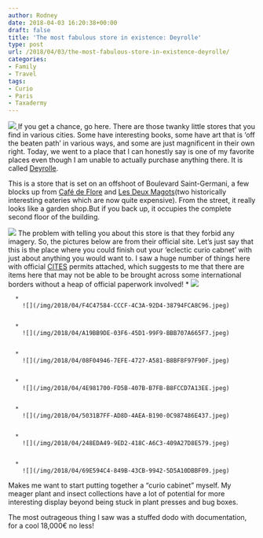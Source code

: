 ```yaml
---
author: Rodney
date: 2018-04-03 16:20:38+00:00
draft: false
title: 'The most fabulous store in existence: Deyrolle'
type: post
url: /2018/04/03/the-most-fabulous-store-in-existence-deyrolle/
categories:
- Family
- Travel
tags:
- Curio
- Paris
- Taxadermy
---
```

[![](/img/2018/04/F6994490-03C9-4EE7-B232-E3E5C6F43EEF.jpeg)
](https://maps.apple.com/place?address=46%20Rue%20du%20Bac%2C%2075007%20Paris%2C%20France&auid=11706696860493559285&ll=48.8564633%2C2.3263844&q=Deyrolle)
    If you get a chance, go here.
There are those twanky little stores that you find in various cities. Some have interesting books, some have art that is ‘off the beaten path’ in various ways, and some are just magnificent in their own right. Today, we went to a place that I can honestly say is one of my favorite places even though I am unable to actually purchase anything there. It is called [Deyrolle](https://www.deyrolle.com).

This is a store that is set on an offshoot of Boulevard Saint-Germani, a few blocks up from [Café](https://en.m.wikipedia.org/wiki/Café_de_Flore)[ de Flore](https://en.m.wikipedia.org/wiki/Café_de_Flore) and [Les](https://en.m.wikipedia.org/wiki/Les_Deux_Magots)[ Deux Magots](https://en.m.wikipedia.org/wiki/Les_Deux_Magots)(two historically interesting eateries which are now quite expensive). From the street, it really looks like a garden shop.But if you back up, it occupies the complete second floor of the building.

![](/img/2018/04/965104B3-E3D7-4075-A947-3E3B786CD8AC.jpeg)
The problem with telling you about this store is that they forbid any imagery. So, the pictures below are from their official site. Let’s just say that this is the place where you could finish out your ‘eclectic curio cabnet’ with just about anything you would want to. I saw a huge number of things here with official [CITES](https://www.cites.org/eng) permits attached, which suggests to me that there are items here that may not be able to be brought across some international borders without a heap of official paperwork involved!
      * 
        ![](/img/2018/04/41F21B36-2DB8-4A36-837D-59F8CF0EAAC1.jpeg)

    
      * 
        ![](/img/2018/04/F4C47584-CCCF-4C3A-92D4-38794FCA8C96.jpeg)

    
      * 
        ![](/img/2018/04/A19BB9DE-03F6-45D1-99F9-BBB707A665F7.jpeg)

    
      * 
        ![](/img/2018/04/08F04946-7EFE-4727-A581-B8BF8F97F90F.jpeg)

    
      * 
        ![](/img/2018/04/4E981700-FD5B-407B-B7FB-B8FCCD7A13EE.jpeg)

    
      * 
        ![](/img/2018/04/5031B7FF-AD8D-4AEA-B190-0C987486E437.jpeg)

    
      * 
        ![](/img/2018/04/248EDA49-9ED2-418C-A6C3-409A27D8E579.jpeg)

    
      * 
        ![](/img/2018/04/69E594C4-849B-43CB-9942-5D5A10DBBF09.jpeg)

    
Makes me want to start putting together a “curio cabinet” myself. My meager plant and insect collections have a lot of potential for more interesting display beyond being stuck in plant presses and bug boxes. 

The most outrageous thing I saw was a stuffed dodo with documentation, for a cool 18,000€ no less!

